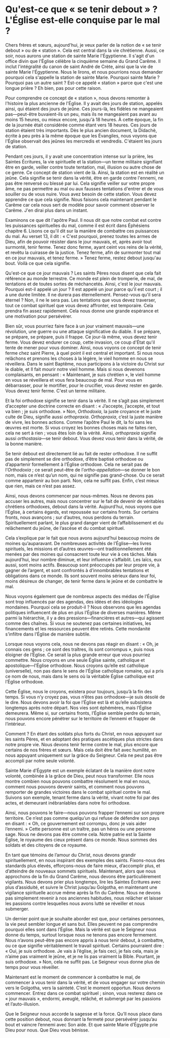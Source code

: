 # Qu'est-ce que « se tenir debout » ? L'Église est-elle conquise par le mal ?


Chers frères et sœurs, aujourd'hui, je veux parler de la notion de « se tenir debout » ou de « station ». Cela est central dans la vie chrétienne. Aussi, ce soir, nous aurons une station de sainte Marie l'Égyptienne. Il s'agit d'un office divin que l'Église célèbre la cinquième semaine du Grand Carême. Il inclut l'intégralité du canon de saint André de Crète, ainsi que la vie de sainte Marie l'Égyptienne. Nous le lirons, et nous pourrions nous demander pourquoi cela s'appelle la station de sainte Marie. Pourquoi sainte Marie ? Pourquoi pas un autre saint ? Est-ce appelé « station » parce que c'est une longue prière ? Eh bien, pas pour cette raison.

Pour comprendre ce concept de « station », nous devons remonter à l'histoire la plus ancienne de l'Église. Il y avait des jours de station, appelés ainsi, qui étaient des jours de jeûne. Ces jours-là, les fidèles ne mangeaient pas—peut-être buvaient-ils un peu, mais ils ne mangeaient pas avant au moins 15 heures, ou mieux encore, jusqu'à 18 heures. À cette époque, la fin de la journée était considérée comme étant vers 18 heures. Ces jours de station étaient très importants. Dès le plus ancien document, la Didachè, écrite à peu près à la même époque que les Évangiles, nous voyons que l'Église observait des jeûnes les mercredis et vendredis. C'étaient les jours de station.

Pendant ces jours, il y avait une concentration intense sur la prière, les Saintes Écritures, la vie spirituelle et la station—un terme militaire signifiant être en garde, veiller contre toute tentation, mal, illusion ou autre chose de ce genre. Ce concept de station vient de là. Ainsi, la station est en réalité un jeûne. Cela signifie se tenir dans la vérité, être en garde contre l'ennemi, ne pas être renversé ou blessé par lui. Cela signifie veiller sur votre propre âme, ne pas permettre au mal ou aux fausses tentations d'entrer et de vous souiller ou de vous nuire. Vous avez besoin de cette station. Vous devez apprendre ce que cela signifie. Nous faisons cela maintenant pendant le Carême car cela nous sert de modèle pour savoir comment observer le Carême. J'en dirai plus dans un instant.

Examinons ce que dit l'apôtre Paul. Il nous dit que notre combat est contre les puissances spirituelles du mal, comme il est écrit dans Éphésiens chapitre 6. Lisons ce qu'il dit sur la manière de combattre ces puissances du mal. Au verset 13, il dit : « C'est pourquoi, prenez toutes les armes de Dieu, afin de pouvoir résister dans le jour mauvais, et, après avoir tout surmonté, tenir ferme. Tenez donc ferme, ayant ceint vos reins de la vérité, et revêtu la cuirasse de la justice. Tenez ferme, afin de surmonter tout mal en ce jour mauvais, et tenez ferme. » Tenez ferme, restez debout jusqu'au bout. Voilà ce que cela signifie.

Qu'est-ce que ce jour mauvais ? Les saints Pères nous disent que cela fait référence au monde terrestre. Ce monde est plein de tromperie, de mal, de tentations et de toutes sortes de méchancetés. Ainsi, c'est le jour mauvais. Pourquoi est-il appelé un jour ? Il est appelé un jour parce qu'il est court ; il a une durée limitée. Il ne durera pas éternellement. Pensez-vous qu'il sera éternel ? Non, il ne le sera pas. Les tentations que vous devez traverser, tout ce combat spirituel que vous devez affronter, est temporaire. Cela prendra fin assez rapidement. Cela nous donne une grande espérance et une motivation pour persévérer.

Bien sûr, vous pourriez faire face à un jour vraiment mauvais—une révolution, une guerre ou une attaque significative du diable. Il se prépare, se prépare, se prépare, puis il frappe. Ce jour-là même, vous devez tenir ferme. Vous devez endurer ce coup, cette invasion, ce coup d'État qu'il tente de mener pour vous dominer. Ainsi, nous voyons ce concept de tenir ferme chez saint Pierre, à quel point il est central et important. Si nous nous relâchons et prenons les choses à la légère, le vieil homme en nous se réveillera. Dans le saint Baptême, nous participons à la victoire du Christ sur le diable, et Il fait mourir notre vieil homme. Mais si nous devenons complaisants, en pensant : « Maintenant, je suis chrétien », le vieil homme en vous se réveillera et vous fera beaucoup de mal. Pour vous en débarrasser, pour le mortifier, pour le crucifier, vous devez rester en garde. Vous devez tenir ferme. C'est un terme militaire.

Et la foi orthodoxe signifie se tenir dans la vérité. Il ne s’agit pas simplement d’accepter une doctrine correcte en disant : « J’accepte, j’accepte, et tout va bien ; je suis orthodoxe. » Non, *Orthodoxia*, la juste croyance et le juste culte de Dieu, signifie aussi *orthopraxia*. *Orthopraxia*, c’est la juste manière de vivre, les bonnes actions. Comme l’apôtre Paul le dit, la foi sans les œuvres est morte. Si vous croyez les bonnes choses mais ne faites rien, cela ne sert à rien ; vous êtes loin de la vérité. Ainsi, *orthopraxia* signifie aussi *orthostasia*—se tenir debout. Vous devez vous tenir dans la vérité, de la bonne manière.

Se tenir debout est directement lié au fait de rester orthodoxe. Il ne suffit pas de simplement se dire orthodoxe, d’être baptisé orthodoxe ou d’appartenir formellement à l’Église orthodoxe. Cela ne serait pas de l’*Orthodoxia* ; ce serait peut-être de l’*ortho-appellation*—se donner le bon nom, mais ce n’est qu’un nom, qui ne signifie pas grand-chose. Ou ce serait comme appartenir au bon parti. Non, cela ne suffit pas. Enfin, c’est mieux que rien, mais ce n’est pas assez.

Ainsi, nous devons commencer par nous-mêmes. Nous ne devons pas accuser les autres, mais nous concentrer sur le fait de devenir de véritables chrétiens orthodoxes, debout dans la vérité. Aujourd’hui, nous voyons que l’Église, à certains égards, est repoussée sur certains fronts. Sur certains fronts, nous avançons ; sur d’autres, nous perdons du terrain. Spirituellement parlant, le plus grand danger vient de l’affaiblissement et du relâchement du jeûne, de l’ascèse et du combat spirituel.

Cela s’explique par le fait que nous avons aujourd’hui beaucoup moins de moines qu’auparavant. De nombreuses activités de l’Église—les livres spirituels, les missions et d’autres œuvres—ont traditionnellement été menées par des moines qui consacrent toute leur vie à ces tâches. Mais aujourd’hui, leur nombre diminue, et leur influence s’affaiblit. Les laïcs, eux aussi, sont moins actifs. Beaucoup sont préoccupés par leur propre vie, à gagner de l’argent, et sont confrontés à d’innombrables tentations et obligations dans ce monde. Ils sont souvent moins sérieux dans leur foi, moins désireux de changer, de tenir ferme dans le jeûne et de combattre le mal.

Nous voyons également que de nombreux aspects des médias de l’Église sont trop influencés par des agendas, des idées et des idéologies mondaines. Pourquoi cela se produit-il ? Nous observons que les agendas politiques influencent de plus en plus l’Église de diverses manières. Même parmi la hiérarchie, il y a des pressions—financières et autres—qui agissent comme des chaînes. Si vous ne soutenez pas certaines initiatives, les financements et les ressources peuvent être retirés. Cette mondanité s’infiltre dans l’Église de manière subtile.

Lorsque nous voyons cela, nous ne devons pas réagir en disant : « Oh, je connais ces gens ; ce sont des traîtres, ils sont corrompus », puis nous éloigner de l’Église. Ce serait la plus grande erreur que vous pourriez commettre. Nous croyons en une seule Église sainte, catholique et apostolique—l’Église orthodoxe. Nous croyons qu’elle est catholique (universelle), non pas dans le sens de l’Église catholique romaine, qui a pris ce nom de nous, mais dans le sens où la véritable Église catholique est l’Église orthodoxe.

Cette Église, nous le croyons, existera pour toujours, jusqu’à la fin des temps. Si vous n’y croyez pas, vous n’êtes pas orthodoxe—je suis désolé de le dire. Nous devons avoir la foi que l’Église est là et qu’elle subsistera longtemps après notre départ. Nos vies sont éphémères, mais l’Église demeurera. Même si, sur certains fronts, l’Église semble perdre du terrain, nous pouvons encore pénétrer sur le territoire de l’ennemi et frapper de l’intérieur.

Comment ? En étant des soldats plus forts du Christ, en nous appuyant sur les saints Pères, et en adoptant des pratiques ascétiques plus strictes dans notre propre vie. Nous devons tenir ferme contre le mal, plus encore que certains de nos frères et sœurs. Mais cela doit être fait avec humilité, en nous appuyant uniquement sur la grâce du Seigneur. Cela ne peut pas être accompli par notre seule volonté.

Sainte Marie d’Égypte est un exemple éclatant de la manière dont notre volonté, combinée à la grâce de Dieu, peut nous transformer. Elle nous montre combien nous pouvons combattre résolument le mal en nous, comment nous pouvons devenir saints, et comment nous pouvons remporter de grandes victoires dans le combat spirituel contre le mal. Suivons son exemple, tenant ferme dans la vérité, vivant notre foi par des actes, et demeurant inébranlables dans notre foi orthodoxe.

Ainsi, nous pouvons le faire—nous pouvons frapper l’ennemi sur son propre territoire. Ce n’est pas comme quelqu’un qui refuse de défendre son pays en disant : « Oh, ce gouvernement est corrompu, donc je vais aider l’ennemi. » Cette personne est un traître, pas un héros ou une personne sage. Nous ne devons pas être comme cela. Notre patrie est la Sainte Église, le royaume des cieux présent dans ce monde. Nous sommes des soldats et des citoyens de ce royaume.

En tant que témoins de l’amour du Christ, nous devons grandir spirituellement, en nous inspirant des exemples des saints. Fixons-nous des standards plus élevés, efforçons-nous de faire mieux, d’accomplir plus, et d’atteindre de nouveaux sommets spirituels. Maintenant, alors que nous approchons de la fin du Grand Carême, nous devons être particulièrement vigilants. Nous devons prier plus longtemps, lire les Saintes Écritures avec plus d’assiduité, et suivre le Christ jusqu’au Golgotha, en maintenant une vigilance spirituelle accrue même après la fin du Carême. Nous ne devons pas simplement revenir à nos anciennes habitudes, nous relâcher et laisser les passions contre lesquelles nous avons lutté se réveiller et nous submerger.

Un dernier point que je souhaite aborder est que, pour certaines personnes, la vie peut sembler longue et sans but. Elles peuvent ne pas comprendre pourquoi elles sont dans l’Église. Mais la vérité est que le Seigneur nous donne du temps, surtout lorsque nous ne tenons pas encore fermement. Nous n’avons peut-être pas encore appris à nous tenir debout, à combattre, ou ce que signifie véritablement le travail spirituel. Certains pourraient dire : « Oui, je suis orthodoxe. Je vais à l’église, je fais ceci, je fais cela, mais je n’aime pas vraiment le jeûne, et je ne lis pas vraiment la Bible. Pourtant, je suis orthodoxe. » Non, cela ne suffit pas. Le Seigneur vous donne plus de temps pour vous réveiller.

Maintenant est le moment de commencer à combattre le mal, de commencer à vous tenir dans la vérité, et de vous engager sur votre chemin vers le Golgotha, vers la sainteté. C’est le moment opportun. Nous devons commencer. Entrez dans ce combat spirituel ; sinon, vous resterez dans ce « jour mauvais », endormi, aveuglé, relâché, et submergé par les passions et l’auto-illusion.

Que le Seigneur nous accorde la sagesse et la force. Qu’Il nous place dans cette position debout, nous donnant la fermeté pour persévérer jusqu’au bout et vaincre l’ennemi avec Son aide. Et que sainte Marie d’Égypte prie Dieu pour nous. Que Dieu vous bénisse.

